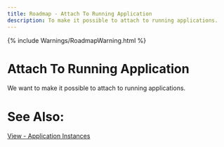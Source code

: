 ```yaml
---
title: Roadmap - Attach To Running Application
description: To make it possible to attach to running applications.
---
```

{% include Warnings/RoadmapWarning.html %}

# Attach To Running Application
We want to make it possible to attach to running applications. 


# See Also:
[View - Application Instances](../views/mainwindow/applicationInstance.md)
